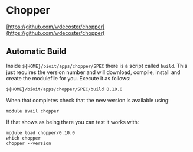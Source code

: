 # Chopper

[https://github.com/wdecoster/chopper](https://github.com/wdecoster/chopper)

## Automatic Build

Inside `${HOME}/bioit/apps/chopper/SPEC` there is a script called `build`. This just requires the version number and will download, compile, install and create the modulefile for you. Execute it as follows:

    ${HOME}/bioit/apps/chopper/SPEC/build 0.10.0

When that completes check that the new version is available using:

    module avail chopper

If that shows as being there you can test it works with:

    module load chopper/0.10.0
    which chopper
    chopper --version

